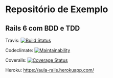 # Repositório de Exemplo
## Rails 6 com BDD e TDD


Travis: [![Build Status](https://travis-ci.com/vascmig/aula_rails.svg?branch=master)](https://travis-ci.com/vascmig/aula_rails)

Codeclimate: [![Maintainability](https://api.codeclimate.com/v1/badges/3e817f68d1e7aaebde5f/maintainability)](https://codeclimate.com/github/vascmig/aula_rails/maintainability)

Coveralls: [![Coverage Status](https://coveralls.io/repos/github/vascmig/aula_rails/badge.svg?branch=master)](https://coveralls.io/github/vascmig/aula_rails?branch=master)

Heroku: https://aula-rails.herokuapp.com/